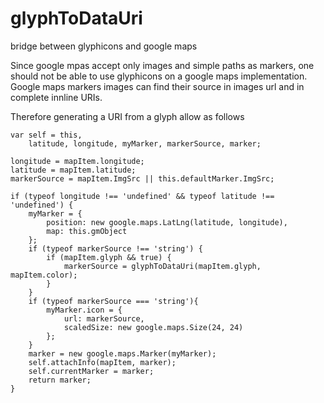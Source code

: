 # glyphToDataUri
bridge between glyphicons and google maps

Since google mpas accept only images and simple paths as markers, one should not be able to use glyphicons on a google maps implementation.
Google maps markers images can find their source in images url and in complete innline URIs.

Therefore generating a URI from a glyph allow as follows

    
    var self = this,
        latitude, longitude, myMarker, markerSource, marker;

    longitude = mapItem.longitude;
    latitude = mapItem.latitude;
    markerSource = mapItem.ImgSrc || this.defaultMarker.ImgSrc;

    if (typeof longitude !== 'undefined' && typeof latitude !== 'undefined') {
        myMarker = {
            position: new google.maps.LatLng(latitude, longitude),
            map: this.gmObject
        };
        if (typeof markerSource !== 'string') {
            if (mapItem.glyph && true) {
                markerSource = glyphToDataUri(mapItem.glyph, mapItem.color);
            }
        }
        if (typeof markerSource === 'string'){
            myMarker.icon = {
                url: markerSource,
                scaledSize: new google.maps.Size(24, 24)
            };
        }
        marker = new google.maps.Marker(myMarker);
        self.attachInfo(mapItem, marker);
        self.currentMarker = marker;
        return marker;
    }